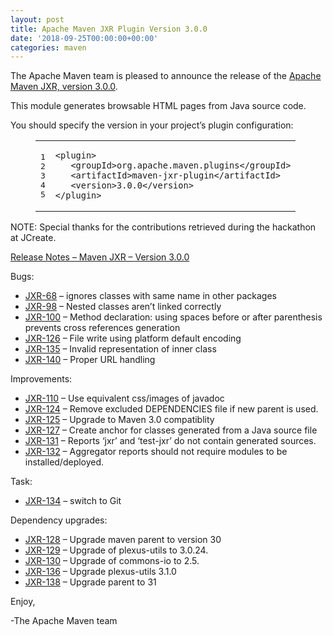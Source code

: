 ```yaml
---
layout: post
title: Apache Maven JXR Plugin Version 3.0.0
date: '2018-09-25T00:00:00+00:00'
categories: maven
---
```

<div class="entry-content"><p>The Apache Maven team is pleased to announce the release of the
<a href="https://maven.apache.org/jxr/maven-jxr-plugin/">Apache Maven JXR, version 3.0.0</a>.</p>

<p>This module generates browsable HTML pages from Java source code.</p>

<p>You should specify the version in your project&rsquo;s plugin configuration:</p>

<figure class='code'><figcaption><span></span></figcaption><div class="highlight"><table><tr><td class="gutter"><pre class="line-numbers"><span class='line-number'>1</span>
<span class='line-number'>2</span>
<span class='line-number'>3</span>
<span class='line-number'>4</span>
<span class='line-number'>5</span>
</pre></td><td class='code'><pre><code class='xml'><span class='line'><span class="nt">&lt;plugin&gt;</span>
</span><span class='line'>   <span class="nt">&lt;groupId&gt;</span>org.apache.maven.plugins<span class="nt">&lt;/groupId&gt;</span>
</span><span class='line'>   <span class="nt">&lt;artifactId&gt;</span>maven-jxr-plugin<span class="nt">&lt;/artifactId&gt;</span>
</span><span class='line'>   <span class="nt">&lt;version&gt;</span>3.0.0<span class="nt">&lt;/version&gt;</span>
</span><span class='line'><span class="nt">&lt;/plugin&gt;</span>
</span></code></pre></td></tr></table></div></figure>


<p>NOTE: Special thanks for the contributions retrieved during the hackathon at JCreate.</p>


<p><a href="https://issues.apache.org/jira/secure/ReleaseNote.jspa?projectId=12317527&amp;version=12330848">Release Notes &ndash; Maven JXR &ndash; Version 3.0.0</a></p>

<p>Bugs:</p>

<ul>
<li><a href="https://issues.apache.org/jira/browse/JXR-68">JXR-68</a> &ndash; ignores classes with same name in other packages</li>
<li><a href="https://issues.apache.org/jira/browse/JXR-98">JXR-98</a> &ndash; Nested classes aren&rsquo;t linked correctly</li>
<li><a href="https://issues.apache.org/jira/browse/JXR-100">JXR-100</a> &ndash; Method declaration: using spaces before or after parenthesis prevents cross references generation</li>
<li><a href="https://issues.apache.org/jira/browse/JXR-126">JXR-126</a> &ndash; File write using platform default encoding</li>
<li><a href="https://issues.apache.org/jira/browse/JXR-135">JXR-135</a> &ndash; Invalid representation of inner class</li>
<li><a href="https://issues.apache.org/jira/browse/JXR-140">JXR-140</a> &ndash; Proper URL handling</li>
</ul>


<p>Improvements:</p>

<ul>
<li><a href="https://issues.apache.org/jira/browse/JXR-110">JXR-110</a> &ndash; Use equivalent css/images of javadoc</li>
<li><a href="https://issues.apache.org/jira/browse/JXR-124">JXR-124</a> &ndash; Remove excluded DEPENDENCIES file if new parent is used.</li>
<li><a href="https://issues.apache.org/jira/browse/JXR-125">JXR-125</a> &ndash; Upgrade to Maven 3.0 compatiblity</li>
<li><a href="https://issues.apache.org/jira/browse/JXR-127">JXR-127</a> &ndash; Create anchor for classes generated from a Java source file</li>
<li><a href="https://issues.apache.org/jira/browse/JXR-131">JXR-131</a> &ndash; Reports &lsquo;jxr&rsquo; and &lsquo;test-jxr&rsquo; do not contain generated sources.</li>
<li><a href="https://issues.apache.org/jira/browse/JXR-132">JXR-132</a> &ndash; Aggregator reports should not require modules to be installed/deployed.</li>
</ul>


<p>Task:</p>

<ul>
<li><a href="https://issues.apache.org/jira/browse/JXR-134">JXR-134</a> &ndash; switch to Git</li>
</ul>


<p>Dependency upgrades:</p>

<ul>
<li><a href="https://issues.apache.org/jira/browse/JXR-128">JXR-128</a> &ndash; Upgrade maven parent to version 30</li>
<li><a href="https://issues.apache.org/jira/browse/JXR-129">JXR-129</a> &ndash; Upgrade of plexus-utils to 3.0.24.</li>
<li><a href="https://issues.apache.org/jira/browse/JXR-130">JXR-130</a> &ndash; Upgrade of commons-io to 2.5.</li>
<li><a href="https://issues.apache.org/jira/browse/JXR-136">JXR-136</a> &ndash; Upgrade plexus-utils 3.1.0</li>
<li><a href="https://issues.apache.org/jira/browse/JXR-138">JXR-138</a> &ndash; Upgrade parent to 31</li>
</ul>


<p>Enjoy,</p>

<p>-The Apache Maven team</p>
</div>
